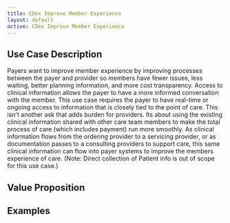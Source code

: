```yaml
---
title: CDex Improve Member Experience
layout: default
active: CDex Improve Member Experience
---
```


## Use Case Description
Payers want to improve member experience by improving processes between the payer and provider so members have fewer issues, less waiting, better planning information, and more cost transparency. Access to clinical information allows the payer to have a more informed conversation with the member. This use case requires the payer to have real-time or ongoing access to information that is closely tied to the point of care. This isn't another ask that adds burden for providers. Its about using the existing clinical information shared with other care team members to make the total process of care (which includes payment) run more smoothly. As clinical information flows from the ordering provider to a servicing provider, or as documentation passes to a consulting providers to support care, this same clinical information can flow into payer systems to improve the members experience of care. (Note: Direct collection of Patient info is out of scope for this use case.)

## Value Proposition

## Examples